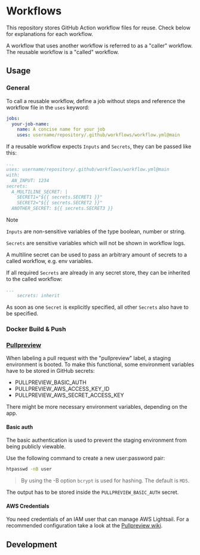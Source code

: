 # Workflows

This repository stores GitHub Action workflow files for reuse. Check below for explanations for each workflow.

A workflow that uses another workflow is referred to as a "caller" workflow. The reusable workflow is a "called" workflow.

## Usage

### General

To call a reusable workflow, define a job without steps and reference the workflow file in the `uses` keyword:

```yml
jobs:
  your-job-name:
    name: A concise name for your job
    uses: username/repository/.github/workflows/workflow.yml@main
```

If a reusable workflow expects `Inputs` and `Secrets`, they can be passed like this:

```yml
...
uses: username/repository/.github/workflows/workflow.yml@main
with:
  AN_INPUT: 1234
secrets:
  A_MULTILINE_SECRET: |
    SECRET1="${{ secrets.SECRET1 }}"
    SECRET2="${{ secrets.SECRET2 }}"
  ANOTHER_SECRET: ${{ secrets.SECRET3 }}
```

> [!NOTE]
>
> `Inputs` are non-sensitive variables of the type boolean, number or string.
>
> `Secrets` are sensitive variables which will not be shown in workflow logs.
>
> A multiline secret can be used to pass an arbitrary amount of secrets to a called workflow, e.g. env variables.

If all required `Secrets` are already in any secret store, they can be inherited to the called workflow:

```yml
...
    secrets: inherit
```

As soon as one `Secret` is explicitly specified, all other `Secrets` also have to be specified.

### Docker Build & Push

### [Pullpreview](https://github.com/pullpreview/action)

When labeling a pull request with the "pullpreview" label, a staging environment is booted. To make this functional, some environment variables have to be stored in GitHub secrets:

- PULLPREVIEW_BASIC_AUTH
- PULLPREVIEW_AWS_ACCESS_KEY_ID
- PULLPREVIEW_AWS_SECRET_ACCESS_KEY

There might be more necessary environment variables, depending on the app.

#### Basic auth

The basic authentication is used to prevent the staging environment from being publicly viewable.

Use the following command to create a new user:password pair:

```bash
htpasswd -nB user
```

> By using the -B option `bcrypt` is used for hashing. The default is `MD5`.

The output has to be stored inside the `PULLPREVIEW_BASIC_AUTH` secret.

#### AWS Credentials

You need credentials of an IAM user that can manage AWS Lightsail. For a recommended configuration take a look at
the [Pullpreview wiki](https://github.com/pullpreview/action/wiki/Recommended-AWS-Configuration).

## Development
